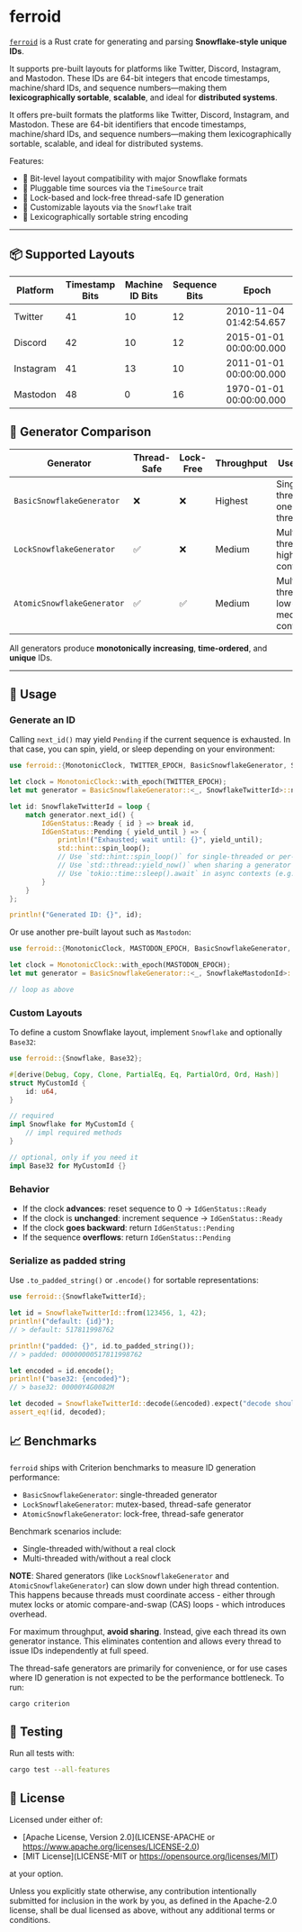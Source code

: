# ferroid

[`ferroid`](https://github.com/s0l0ist/ferroid) is a Rust crate for generating
and parsing **Snowflake-style unique IDs**.

It supports pre-built layouts for platforms like Twitter, Discord, Instagram,
and Mastodon. These IDs are 64-bit integers that encode timestamps,
machine/shard IDs, and sequence numbers—making them **lexicographically
sortable**, **scalable**, and ideal for **distributed systems**.

It offers pre-built formats the platforms like Twitter, Discord, Instagram, and
Mastodon. These are 64-bit identifiers that encode timestamps, machine/shard
IDs, and sequence numbers—making them lexicographically sortable, scalable, and
ideal for distributed systems.

Features:

- 📌 Bit-level layout compatibility with major Snowflake formats
- 🧩 Pluggable time sources via the `TimeSource` trait
- 🧵 Lock-based and lock-free thread-safe ID generation
- 📐 Customizable layouts via the `Snowflake` trait
- 🔢 Lexicographically sortable string encoding

---

## 📦 Supported Layouts

| Platform  | Timestamp Bits | Machine ID Bits | Sequence Bits | Epoch                   |
| --------- | -------------- | --------------- | ------------- | ----------------------- |
| Twitter   | 41             | 10              | 12            | 2010-11-04 01:42:54.657 |
| Discord   | 42             | 10              | 12            | 2015-01-01 00:00:00.000 |
| Instagram | 41             | 13              | 10            | 2011-01-01 00:00:00.000 |
| Mastodon  | 48             | 0               | 16            | 1970-01-01 00:00:00.000 |

## 🔧 Generator Comparison

| Generator                  | Thread-Safe | Lock-Free | Throughput | Use Case                                 |
| -------------------------- | ----------- | --------- | ---------- | ---------------------------------------- |
| `BasicSnowflakeGenerator`  | ❌          | ❌        | Highest    | Single-threaded, one per thread          |
| `LockSnowflakeGenerator`   | ✅          | ❌        | Medium     | Multi-threaded, high contention          |
| `AtomicSnowflakeGenerator` | ✅          | ✅        | Medium     | Multi-threaded, low-to-medium contention |

All generators produce **monotonically increasing**, **time-ordered**, and
**unique** IDs.

---

## 🚀 Usage

### Generate an ID

Calling `next_id()` may yield `Pending` if the current sequence is exhausted. In
that case, you can spin, yield, or sleep depending on your environment:

```rust
use ferroid::{MonotonicClock, TWITTER_EPOCH, BasicSnowflakeGenerator, SnowflakeTwitterId, IdGenStatus};

let clock = MonotonicClock::with_epoch(TWITTER_EPOCH);
let mut generator = BasicSnowflakeGenerator::<_, SnowflakeTwitterId>::new(1, clock);

let id: SnowflakeTwitterId = loop {
    match generator.next_id() {
        IdGenStatus::Ready { id } => break id,
        IdGenStatus::Pending { yield_until } => {
            println!("Exhausted; wait until: {}", yield_until);
            std::hint::spin_loop();
            // Use `std::hint::spin_loop()` for single-threaded or per-thread generators.
            // Use `std::thread::yield_now()` when sharing a generator across multiple threads.
            // Use `tokio::time::sleep().await` in async contexts (e.g., Tokio thread pool).
        }
    }
};

println!("Generated ID: {}", id);
```

Or use another pre-built layout such as `Mastodon`:

```rust
use ferroid::{MonotonicClock, MASTODON_EPOCH, BasicSnowflakeGenerator, SnowflakeMastodonId, IdGenStatus};

let clock = MonotonicClock::with_epoch(MASTODON_EPOCH);
let mut generator = BasicSnowflakeGenerator::<_, SnowflakeMastodonId>::new(1, clock);

// loop as above
```

### Custom Layouts

To define a custom Snowflake layout, implement `Snowflake` and optionally
`Base32`:

```rust
use ferroid::{Snowflake, Base32};

#[derive(Debug, Copy, Clone, PartialEq, Eq, PartialOrd, Ord, Hash)]
struct MyCustomId {
    id: u64,
}

// required
impl Snowflake for MyCustomId {
    // impl required methods
}

// optional, only if you need it
impl Base32 for MyCustomId {}
```

### Behavior

- If the clock **advances**: reset sequence to 0 → `IdGenStatus::Ready`
- If the clock is **unchanged**: increment sequence → `IdGenStatus::Ready`
- If the clock **goes backward**: return `IdGenStatus::Pending`
- If the sequence **overflows**: return `IdGenStatus::Pending`

### Serialize as padded string

Use `.to_padded_string()` or `.encode()` for sortable representations:

```rust
use ferroid::{SnowflakeTwitterId};

let id = SnowflakeTwitterId::from(123456, 1, 42);
println!("default: {id}");
// > default: 517811998762

println!("padded: {}", id.to_padded_string());
// > padded: 00000000517811998762

let encoded = id.encode();
println!("base32: {encoded}");
// > base32: 00000Y4G0082M

let decoded = SnowflakeTwitterId::decode(&encoded).expect("decode should succeed");
assert_eq!(id, decoded);
```

## 📈 Benchmarks

`ferroid` ships with Criterion benchmarks to measure ID generation performance:

- `BasicSnowflakeGenerator`: single-threaded generator
- `LockSnowflakeGenerator`: mutex-based, thread-safe generator
- `AtomicSnowflakeGenerator`: lock-free, thread-safe generator

Benchmark scenarios include:

- Single-threaded with/without a real clock
- Multi-threaded with/without a real clock

**NOTE**: Shared generators (like `LockSnowflakeGenerator` and
`AtomicSnowflakeGenerator`) can slow down under high thread contention. This
happens because threads must coordinate access - either through mutex locks or
atomic compare-and-swap (CAS) loops - which introduces overhead.

For maximum throughput, **avoid sharing**. Instead, give each thread its own
generator instance. This eliminates contention and allows every thread to issue
IDs independently at full speed.

The thread-safe generators are primarily for convenience, or for use cases where
ID generation is not expected to be the performance bottleneck. To run:

```sh
cargo criterion
```

## 🧪 Testing

Run all tests with:

```sh
cargo test --all-features
```

## 📄 License

Licensed under either of:

- [Apache License, Version 2.0](LICENSE-APACHE or
  <https://www.apache.org/licenses/LICENSE-2.0>)
- [MIT License](LICENSE-MIT or <https://opensource.org/licenses/MIT>)

at your option.

Unless you explicitly state otherwise, any contribution intentionally submitted
for inclusion in the work by you, as defined in the Apache-2.0 license, shall be
dual licensed as above, without any additional terms or conditions.
